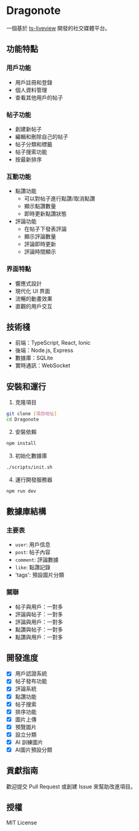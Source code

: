 # Dragonote

一個基於 [ts-liveview](https://github.com/beenotung/ts-liveview/blob/v5-auth-ionic-template/README.md) 開發的社交媒體平台。

## 功能特點

### 用戶功能

- 用戶註冊和登錄
- 個人資料管理
- 查看其他用戶的帖子

### 帖子功能

- 創建新帖子
- 編輯和刪除自己的帖子
- 帖子分類和標籤
- 帖子搜索功能
- 按最新排序

### 互動功能

- 點讚功能
  - 可以對帖子進行點讚/取消點讚
  - 顯示點讚數量
  - 即時更新點讚狀態
- 評論功能
  - 在帖子下發表評論
  - 顯示評論數量
  - 評論即時更新
  - 評論時間顯示

### 界面特點

- 響應式設計
- 現代化 UI 界面
- 流暢的動畫效果
- 直觀的用戶交互

## 技術棧

- 前端：TypeScript, React, Ionic
- 後端：Node.js, Express
- 數據庫：SQLite
- 實時通訊：WebSocket

## 安裝和運行

1. 克隆項目

```bash
git clone [項目地址]
cd Dragonote
```

2. 安裝依賴

```bash
npm install
```

3. 初始化數據庫

```bash
./scripts/init.sh
```

4. 運行開發服務器

```bash
npm run dev
```

## 數據庫結構

### 主要表

- `user`: 用戶信息
- `post`: 帖子內容
- `comment`: 評論數據
- `like`: 點讚記錄
- 'tags': 預設圖片分類

### 關聯

- 帖子與用戶：一對多
- 評論與帖子：一對多
- 評論與用戶：一對多
- 點讚與帖子：一對多
- 點讚與用戶：一對多

## 開發進度

- [x] 用戶認證系統
- [x] 帖子發布功能
- [x] 評論系統
- [x] 點讚功能
- [x] 帖子搜索
- [x] 排序功能
- [x] 圖片上傳
- [x] 預覽圖片
- [X] 設立分類
- [x] AI 訓練圖片
- [x] AI圖片預設分類

## 貢獻指南

歡迎提交 Pull Request 或創建 Issue 來幫助改進項目。

## 授權

MIT License
